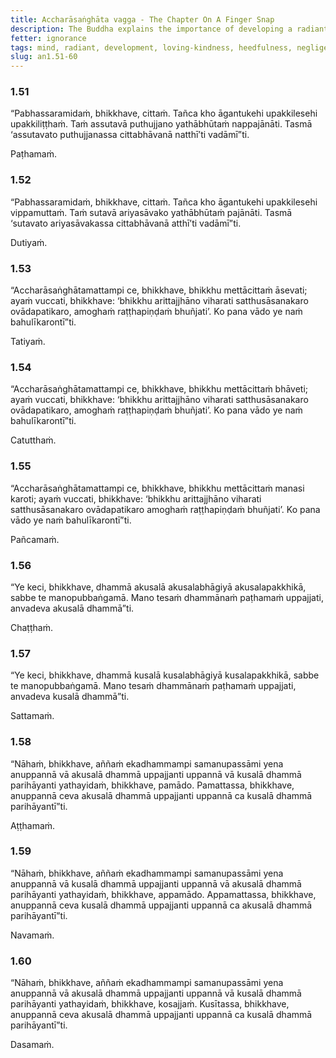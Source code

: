 ```yaml
---
title: Accharāsaṅghāta vagga - The Chapter On A Finger Snap
description: The Buddha explains the importance of developing a radiant mind, a mind of loving-kindness and the consequences of negligence, heedfulness, and laziness.
fetter: ignorance
tags: mind, radiant, development, loving-kindness, heedfulness, negligence, laziness, wholesome, unwholesome, an, an1
slug: an1.51-60
---
```


### 1.51

“Pabhassaramidaṁ, bhikkhave, cittaṁ. Tañca kho āgantukehi upakkilesehi upakkiliṭṭhaṁ. Taṁ assutavā puthujjano yathābhūtaṁ nappajānāti. Tasmā ‘assutavato puthujjanassa cittabhāvanā natthī’ti vadāmī”ti.

Paṭhamaṁ.

### 1.52

“Pabhassaramidaṁ, bhikkhave, cittaṁ. Tañca kho āgantukehi upakkilesehi vippamuttaṁ. Taṁ sutavā ariyasāvako yathābhūtaṁ pajānāti. Tasmā ‘sutavato ariyasāvakassa cittabhāvanā atthī’ti vadāmī”ti.

Dutiyaṁ.

### 1.53

“Accharāsaṅghātamattampi ce, bhikkhave, bhikkhu mettācittaṁ āsevati; ayaṁ vuccati, bhikkhave: ‘bhikkhu arittajjhāno viharati satthusāsanakaro ovādapatikaro, amoghaṁ raṭṭhapiṇḍaṁ bhuñjati’. Ko pana vādo ye naṁ bahulīkarontī”ti.

Tatiyaṁ.

### 1.54

“Accharāsaṅghātamattampi ce, bhikkhave, bhikkhu mettācittaṁ bhāveti; ayaṁ vuccati, bhikkhave: ‘bhikkhu arittajjhāno viharati satthusāsanakaro ovādapatikaro, amoghaṁ raṭṭhapiṇḍaṁ bhuñjati’. Ko pana vādo ye naṁ bahulīkarontī”ti.

Catutthaṁ.

### 1.55

“Accharāsaṅghātamattampi ce, bhikkhave, bhikkhu mettācittaṁ manasi karoti; ayaṁ vuccati, bhikkhave: ‘bhikkhu arittajjhāno viharati satthusāsanakaro ovādapatikaro amoghaṁ raṭṭhapiṇḍaṁ bhuñjati’. Ko pana vādo ye naṁ bahulīkarontī”ti.

Pañcamaṁ.

### 1.56

“Ye keci, bhikkhave, dhammā akusalā akusalabhāgiyā akusalapakkhikā, sabbe te manopubbaṅgamā. Mano tesaṁ dhammānaṁ paṭhamaṁ uppajjati, anvadeva akusalā dhammā”ti.

Chaṭṭhaṁ.

### 1.57

“Ye keci, bhikkhave, dhammā kusalā kusalabhāgiyā kusalapakkhikā, sabbe te manopubbaṅgamā. Mano tesaṁ dhammānaṁ paṭhamaṁ uppajjati, anvadeva kusalā dhammā”ti.

Sattamaṁ.

### 1.58

“Nāhaṁ, bhikkhave, aññaṁ ekadhammampi samanupassāmi yena anuppannā vā akusalā dhammā uppajjanti uppannā vā kusalā dhammā parihāyanti yathayidaṁ, bhikkhave, pamādo. Pamattassa, bhikkhave, anuppannā ceva akusalā dhammā uppajjanti uppannā ca kusalā dhammā parihāyantī”ti.

Aṭṭhamaṁ.

### 1.59

“Nāhaṁ, bhikkhave, aññaṁ ekadhammampi samanupassāmi yena anuppannā vā kusalā dhammā uppajjanti uppannā vā akusalā dhammā parihāyanti yathayidaṁ, bhikkhave, appamādo. Appamattassa, bhikkhave, anuppannā ceva kusalā dhammā uppajjanti uppannā ca akusalā dhammā parihāyantī”ti.

Navamaṁ.

### 1.60

“Nāhaṁ, bhikkhave, aññaṁ ekadhammampi samanupassāmi yena anuppannā vā akusalā dhammā uppajjanti uppannā vā kusalā dhammā parihāyanti yathayidaṁ, bhikkhave, kosajjaṁ. Kusītassa, bhikkhave, anuppannā ceva akusalā dhammā uppajjanti uppannā ca kusalā dhammā parihāyantī”ti.

Dasamaṁ.

